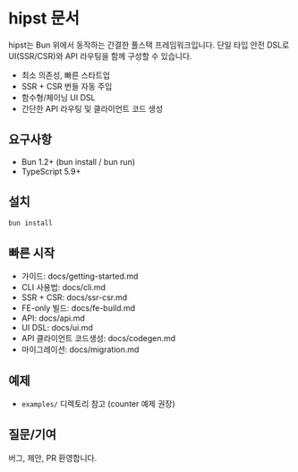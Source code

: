 # hipst 문서

hipst는 Bun 위에서 동작하는 간결한 풀스택 프레임워크입니다. 단일 타입 안전 DSL로 UI(SSR/CSR)와 API 라우팅을 함께 구성할 수 있습니다.

- 최소 의존성, 빠른 스타트업
- SSR + CSR 번들 자동 주입
- 함수형/체이닝 UI DSL
- 간단한 API 라우팅 및 클라이언트 코드 생성

## 요구사항
- Bun 1.2+ (bun install / bun run)
- TypeScript 5.9+

## 설치
```bash
bun install
```

## 빠른 시작
- 가이드: docs/getting-started.md
- CLI 사용법: docs/cli.md
- SSR + CSR: docs/ssr-csr.md
- FE-only 빌드: docs/fe-build.md
- API: docs/api.md
- UI DSL: docs/ui.md
- API 클라이언트 코드생성: docs/codegen.md
- 마이그레이션: docs/migration.md

## 예제
- `examples/` 디렉토리 참고 (counter 예제 권장)

## 질문/기여
버그, 제안, PR 환영합니다.
